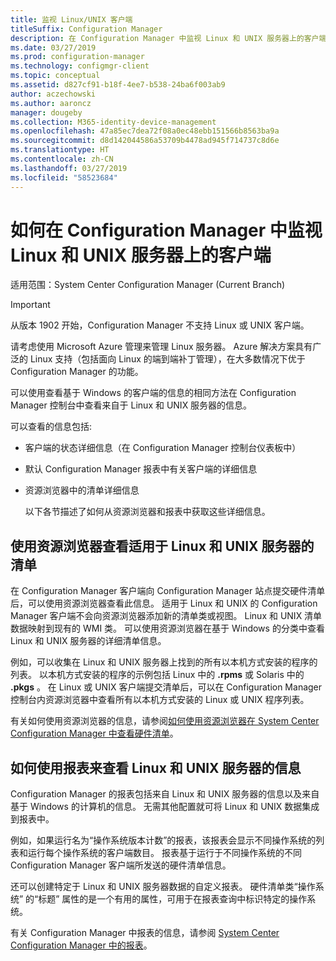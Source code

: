 ```yaml
---
title: 监视 Linux/UNIX 客户端
titleSuffix: Configuration Manager
description: 在 Configuration Manager 中监视 Linux 和 UNIX 服务器上的客户端。
ms.date: 03/27/2019
ms.prod: configuration-manager
ms.technology: configmgr-client
ms.topic: conceptual
ms.assetid: d827cf91-b18f-4ee7-b538-24ba6f003ab9
author: aczechowski
ms.author: aaroncz
manager: dougeby
ms.collection: M365-identity-device-management
ms.openlocfilehash: 47a85ec7dea72f08a0ec48ebb151566b8563ba9a
ms.sourcegitcommit: d8d142044586a53709b4478ad945f714737c8d6e
ms.translationtype: HT
ms.contentlocale: zh-CN
ms.lasthandoff: 03/27/2019
ms.locfileid: "58523684"
---
```

# <a name="how-to-monitor-clients-for-linux-and-unix-servers-in-configuration-manager"></a>如何在 Configuration Manager 中监视 Linux 和 UNIX 服务器上的客户端

适用范围：System Center Configuration Manager (Current Branch)

> [!Important]  
> 从版本 1902 开始，Configuration Manager 不支持 Linux 或 UNIX 客户端。 
> 
> 请考虑使用 Microsoft Azure 管理来管理 Linux 服务器。 Azure 解决方案具有广泛的 Linux 支持（包括面向 Linux 的端到端补丁管理），在大多数情况下优于 Configuration Manager 的功能。

可以使用查看基于 Windows 的客户端的信息的相同方法在 Configuration Manager 控制台中查看来自于 Linux 和 UNIX 服务器的信息。  

 可以查看的信息包括:  

- 客户端的状态详细信息（在 Configuration Manager 控制台仪表板中）  

- 默认 Configuration Manager 报表中有关客户端的详细信息  

- 资源浏览器中的清单详细信息  

  以下各节描述了如何从资源浏览器和报表中获取这些详细信息。  

##  <a name="BKMK_UseResourceExpforLnU"></a> 使用资源浏览器查看适用于 Linux 和 UNIX 服务器的清单  

 在 Configuration Manager 客户端向 Configuration Manager 站点提交硬件清单后，可以使用资源浏览器查看此信息。 适用于 Linux 和 UNIX 的 Configuration Manager 客户端不会向资源浏览器添加新的清单类或视图。 Linux 和 UNIX 清单数据映射到现有的 WMI 类。 可以使用资源浏览器在基于 Windows 的分类中查看 Linux 和 UNIX 服务器的详细清单信息。  

 例如，可以收集在 Linux 和 UNIX 服务器上找到的所有以本机方式安装的程序的列表。 以本机方式安装的程序的示例包括 Linux 中的 **.rpms** 或 Solaris 中的 **.pkgs** 。 在 Linux 或 UNIX 客户端提交清单后，可以在 Configuration Manager 控制台内资源浏览器中查看所有以本机方式安装的 Linux 或 UNIX 程序列表。  

 有关如何使用资源浏览器的信息，请参阅[如何使用资源浏览器在 System Center Configuration Manager 中查看硬件清单](../../../core/clients/manage/inventory/use-resource-explorer-to-view-hardware-inventory.md)。  

##  <a name="BKMK_UseReportsforLnU"></a> 如何使用报表来查看 Linux 和 UNIX 服务器的信息  
 Configuration Manager 的报表包括来自 Linux 和 UNIX 服务器的信息以及来自基于 Windows 的计算机的信息。 无需其他配置就可将 Linux 和 UNIX 数据集成到报表中。  

 例如，如果运行名为“操作系统版本计数”的报表，该报表会显示不同操作系统的列表和运行每个操作系统的客户端数目。 报表基于运行于不同操作系统的不同 Configuration Manager 客户端所发送的硬件清单信息。  

 还可以创建特定于 Linux 和 UNIX 服务器数据的自定义报表。 硬件清单类“操作系统”  的“标题”  属性的是一个有用的属性，可用于在报表查询中标识特定的操作系统。  

 有关 Configuration Manager 中报表的信息，请参阅 [System Center Configuration Manager 中的报表](../../../core/servers/manage/reporting.md)。  
